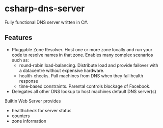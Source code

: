 # csharp-dns-server

Fully functional DNS server written in C#.

## Features
- Pluggable Zone Resolver.  Host one or more zone locally and run your code to resolve names in that zone.  Enables many complex scenarios such as:
  - round-robin load-balancing.  Distribute load and provide failover with a datacentre without expensive hardware.
  - health-checks.  Pull machines from DNS when they fail health response
  - time-based constraints. Parental controls blockage of Facebook.
- Delegates all other DNS lookup to host machines default DNS server(s)

Builtin Web Server provides
- healthcheck for server status
- counters
- zone information
